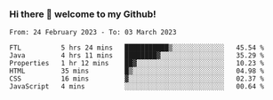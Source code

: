 ### Hi there 👋 welcome to my Github! 

<!--START_SECTION:waka-->

```text
From: 24 February 2023 - To: 03 March 2023

FTL          5 hrs 24 mins   ███████████▒░░░░░░░░░░░░░   45.54 %
Java         4 hrs 11 mins   ████████▓░░░░░░░░░░░░░░░░   35.29 %
Properties   1 hr 12 mins    ██▓░░░░░░░░░░░░░░░░░░░░░░   10.23 %
HTML         35 mins         █▒░░░░░░░░░░░░░░░░░░░░░░░   04.98 %
CSS          16 mins         ▓░░░░░░░░░░░░░░░░░░░░░░░░   02.37 %
JavaScript   4 mins          ░░░░░░░░░░░░░░░░░░░░░░░░░   00.64 %
```

<!--END_SECTION:waka-->
